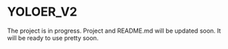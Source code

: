 # YOLOER_V2
The project is in progress. Project and README.md will be updated soon. It will be ready to use pretty soon.
